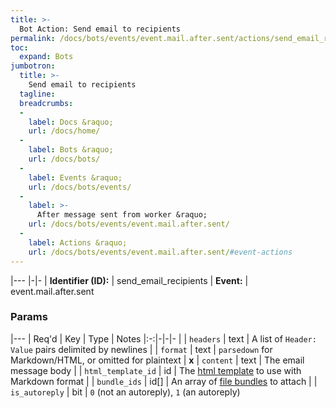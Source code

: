 ```yaml
---
title: >-
  Bot Action: Send email to recipients
permalink: /docs/bots/events/event.mail.after.sent/actions/send_email_recipients/
toc:
  expand: Bots
jumbotron:
  title: >-
    Send email to recipients
  tagline: 
  breadcrumbs:
  -
    label: Docs &raquo;
    url: /docs/home/
  -
    label: Bots &raquo;
    url: /docs/bots/
  -
    label: Events &raquo;
    url: /docs/bots/events/
  -
    label: >-
      After message sent from worker &raquo;
    url: /docs/bots/events/event.mail.after.sent/
  -
    label: Actions &raquo;
    url: /docs/bots/events/event.mail.after.sent/#event-actions
---
```


|---
|-|-
| **Identifier (ID):** | send_email_recipients
| **Event:** | event.mail.after.sent

### Params

|---
| Req'd | Key | Type | Notes
|:-:|-|-|-
|  | `headers` | text | A list of `Header: Value` pairs delimited by newlines
|  | `format` | text | `parsedown` for Markdown/HTML, or omitted for plaintext
| **x** | `content` | text | The email message body
|  | `html_template_id` | id | The [html template](/docs/records/types/html_template/) to use with Markdown format
|  | `bundle_ids` | id[] | An array of [file bundles](/docs/records/types/file_bundle/) to attach
|  | `is_autoreply` | bit | `0` (not an autoreply), `1` (an autoreply)
